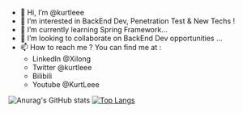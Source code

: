 - 👋 Hi, I’m @kurtleee
- 👀 I’m interested in BackEnd Dev, Penetration Test & New Techs !
- 🌱 I’m currently learning Spring Framework...
- 💞️ I’m looking to collaborate on BackEnd Dev opportunities ...
- 📫 How to reach me ? You can find me at :
  - LinkedIn @Xilong
  - Twitter @kurtleee
  - Bilibili
  - Youtube @KurtLeee

<!---
kurtleee/kurtleee is a ✨ special ✨ repository because its `README.md` (this file) appears on your GitHub profile.
You can click the Preview link to take a look at your changes.
--->


![Anurag's GitHub stats](https://github-readme-stats.vercel.app/api?username=kurtleee&show_icons=true&theme=radical)
[![Top Langs](https://github-readme-stats.vercel.app/api/top-langs/?username=kurtleee&layout=compact)](https://github.com/anuraghazra/github-readme-stats)
